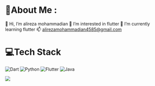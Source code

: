# 💫About Me :
👋 Hi, I’m alireza mohammadian
👀 I’m interested in flutter
🌱 I’m currently learning flutter
📫 alirezamohammadian4585@gmail.com








# 💻Tech Stack
![Dart](https://img.shields.io/badge/dart-%230175C2.svg?style=for-the-badge&logo=dart&logoColor=white) ![Python](https://img.shields.io/badge/python-3670A0?style=for-the-badge&logo=python&logoColor=ffdd54) ![Flutter](https://img.shields.io/badge/Flutter-%2302569B.svg?style=for-the-badge&logo=Flutter&logoColor=white) ![Java](https://img.shields.io/badge/java-%23ED8B00.svg?style=for-the-badge&logo=java&logoColor=white)

![](https://quotes-github-readme.vercel.app/api?type=horizontal&theme=radical)


